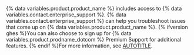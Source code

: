{% data variables.product.product_name %} includes access to {% data variables.contact.enterprise_support %}. {% data variables.contact.enterprise_support %} can help you troubleshoot issues that come up on {% data variables.product.product_name %}. {% ifversion ghes %}You can also choose to sign up for {% data variables.product.prodname_dotcom %} Premium Support for additional features. {% endif %}For more information, see [AUTOTITLE](/support/learning-about-github-support/about-github-support).
